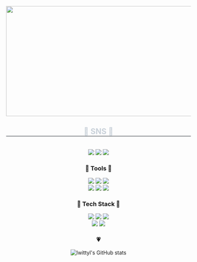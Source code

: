 <img src="https://postfiles.pstatic.net/MjAyNDAyMDhfMTMz/MDAxNzA3MzI1MjMxNTkx.KAf2iCjMG9bNdWEj2_LyjVb9vlKwwWMyLWNypoihHnAg.r5WHaWzPuLD3I_SmaMb1QKyi2fJ4OJ58BEXHT7h5O5gg.JPEG.mercury0502/tulip_wallpaper_mobile.jpg?type=w966" width="1000" height="300">
</div>
<div align="center">
    <h2 style="border-bottom: 1px solid #21262d; color: #c9d1d9;">🐤 SNS 🐤</h2><br>
    <div align="center">
      <a href="https://velog.io/@lwittyl/posts" target="_blank"><img src="https://img.shields.io/badge/Velog-ffdddd?style=flat-square&logo=Velog&logoColor=white"/></a>
      <a href="https://www.instagram.com/_witty._0/" target="_blank"><img src="https://img.shields.io/badge/Instagram-ffe5dd?style=flat-square&logo=Instagram&logoColor=white"/></a>
      <a href="mailto:mercury0502@dgu.ac.kr"><img src="https://img.shields.io/badge/Gmail-ffeedd?style=flat-square&logo=Gmail&logoColor=white&link=mercury0502@dgu.ac.kr"/></a>

<h3 align="center">🫧 Tools 🫧</h3>
<div align="center">
  <img src="https://img.shields.io/badge/Notion-fff6dd?style=flat-square&logo=notion&logoColor=white"/></a>
  <img src="https://img.shields.io/badge/Slack-f6ffdd?style=flat-square&logo=slack&logoColor=white"/></a>
  <img src="https://img.shields.io/badge/Discord-eeffdd?style=flat-square&logo=discord&logoColor=white"/></a>
  <br>  
  <img src="https://img.shields.io/badge/Git-ddf6ff?style=flat-square&logo=Git&logoColor=white"/></a>
  <img src="https://img.shields.io/badge/Github-ddeeff?style=flat-square&logo=Github&logoColor=white"/></a>
  <img src="https://img.shields.io/badge/VSCode-dde5ff?style=flat-square&logo=visualstudiocode&logoColor=white"/></a>
</div>
<h3 align="center">🍊 Tech Stack 🍊</h3>
<div align="center">

  <img src="https://img.shields.io/badge/Python-ddddff?style=flat-square&logo=Python&logoColor=white"/></a>
  <img src="https://img.shields.io/badge/C++-e5ddff?style=flat-square&logo=C++&logoColor=white"/></a>
  <img src="https://img.shields.io/badge/Java-eeddff?style=flat-square&logo=Java&logoColor=white"/></a>
  <br>
  <img src="https://img.shields.io/badge/C-f6ddff?style=flat-square&logo=C&logoColor=white"/></a>
  <img src="https://img.shields.io/badge/pytorch-ffddff?style=flat-square&logo=pytorch&logoColor=white"/></a>
  </div>

<h3 align="center">💗 </h3>

![lwittyl's GitHub stats](https://github-readme-stats.vercel.app/api?username=lwittyl&show_icons=true&theme=shadow_red)

</div>
